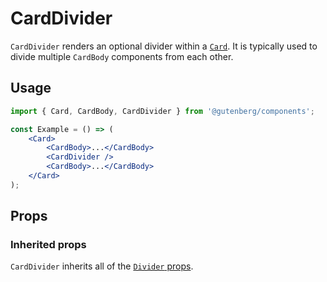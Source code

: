 # CardDivider

`CardDivider` renders an optional divider within a [`Card`](/packages/components/src/card/card/README.md). It is typically used to divide multiple `CardBody` components from each other.

## Usage

```jsx
import { Card, CardBody, CardDivider } from '@gutenberg/components';

const Example = () => (
	<Card>
		<CardBody>...</CardBody>
		<CardDivider />
		<CardBody>...</CardBody>
	</Card>
);
```

## Props

### Inherited props

`CardDivider` inherits all of the [`Divider` props](/packages/components/src/divider/README.md#props).
